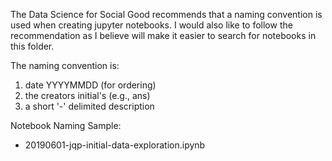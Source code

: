 The Data Science for Social Good recommends that a naming convention is used when creating jupyter notebooks. I would also like to follow the recommendation as I believe will make it easier to search for notebooks in this folder.

The naming convention is:
1. date YYYYMMDD (for ordering)
2. the creators initial's (e.g., ans)
3. a short '-' delimited description

Notebook Naming Sample:
- 20190601-jqp-initial-data-exploration.ipynb